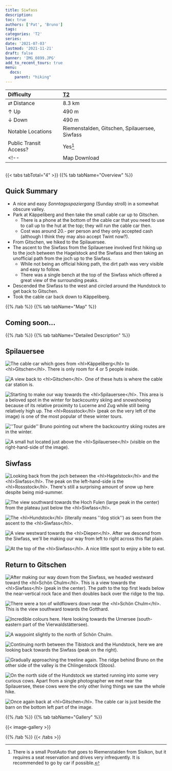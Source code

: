 ```yaml
---
title: Siwfass
description: 
toc: true
authors: ['Pat', 'Bruno']
tags:
categories: 'T2'
series:
date: '2021-07-03'
lastmod: '2021-11-21'
draft: false
banner: 'IMG_0899.JPG'
add_to_recent_tours: true
menu:
  docs:
    parent: "hiking"
---
```

<link href="../../../style.css" rel="stylesheet"></link>

| Difficulty | [T2](../overview/#wanderskala) |
| :--- | :--- |
| &#8644; Distance | 8.3 km |
| &#8593; Up | 490 m |
| &#8595; Down | 490 m |
| Notable Locations | Riemenstalden, Gitschen, Spilauersee, Siwfass |
| Public Transit Access? | Yes[^1] |
<!-- | Map Download | [PDF](.pdf), [GPX](.gpx) | -->

<p align="center">
  <img src="IMG_0899.JPG" alt="" class="landscape">
</p>

{{< tabs tabTotal="4" >}}
{{% tab tabName="Overview" %}}

## Quick Summary

- A nice and easy _Sonntagsspaziergang_ (Sunday stroll) in a somewhat obscure valley.
- Park at <hl>Käppeliberg</hl> and then take the small cable car up to <hl>Gitschen</hl>.
  - There is a phone at the bottom of the cable car that you need to use to call up to the hut at the top; they will run the cable car then.
  - Cost was around 20.- per person and they only accepted cash (although I think they may also accept Twint now?).
- From Gitschen, we hiked to the <hl>Spilauersee</hl>.
- The ascent to the <hl>Siwfass</hl> from the <hl>Spilauersee</hl> involved first hiking up to the joch between the Hagelstock and the Siwfass and then taking an unofficial path from the joch up to the <hl>Siwfass</hl>.
  - While not being an official hiking path, the dirt path was very visible and easy to follow.
  - There was a single bench at the top of the <hl>Siwfass</hl> which offered a great view of the surrounding peaks.
- Descended the Siwfass to the west and circled around the Hundstock to get back to <hl>Gitschen</hl>.
- Took the cable car back down to <hl>Käppeliberg</hl>.

{{% /tab %}}
{{% tab tabName="Map" %}}

## Coming soon...

{{% /tab %}}
{{% tab tabName="Detailed Description" %}}

## Spilauersee

![](IMG_0958.JPG "The cable car which goes from <hl>Käppeliberg</hl> to <hl>Gitschen</hl>.  There is only room for 4 or 5 people inside.")

![](IMG_0796.JPG "A view back to <hl>Gitschen</hl>.  One of these huts is where the cable car station is.")

![](IMG_0799.JPG "Starting to make our way towards the <hl>Spilauersee</hl>.  This area is a beloved spot in the winter for backcountry skiing and snowshoeing because of its relative proximity to Lucerne and Zug while still being relatively high up.  The <hl>Rossstock</hl> (peak on the very left of the image) is one of the most popular of these winter tours.")

![](IMG_0804.JPG "''Tour guide'' Bruno pointing out where the backcountry skiing routes are in the winter.")

![](IMG_0828.JPG "A small hut located just above the <hl>Spilauersee</hl> (visible on the right-hand-side of the image).")


## Siwfass

![](IMG_0871.JPG "Looking back from the joch between the <hl>Hagelstock</hl> and the <hl>Siwfass</hl>.  The peak on the left-hand-side is the <hl>Rossstock</hl>.  There's still a surprising amount of snow up here despite being mid-summer.")

![](IMG_0866.JPG "The view southward towards the Hoch Fulen (large peak in the center) from the plateau just below the <hl>Siwfass</hl>.")

![](IMG_0882.JPG "The <hl>Hundstock</hl> (literally means ''dog stick'') as seen from the ascent to the <hl>Siwfass</hl>.")

![](IMG_0885.JPG "A view westward towards the <hl>Diepen</hl>.  After we descend from the Siwfass, we'll be making our way from left to right across this flat plain.")

![](IMG_0892.JPG "At the top of the <hl>Siwfass</hl>.  A nice little spot to enjoy a bite to eat.")


## Return to Gitschen

![](IMG_0897.JPG "After making our way down from the Siwfass, we headed westward toward the <hl>Schön Chulm</hl>.  This is a view towards the <hl>Siwfass</hl> (peak in the center).  The path to the top first leads below the near-vertical rock face and then doubles back over the ridge to the top.")

![](IMG_0899.JPG "There were a ton of wildflowers down near the <hl>Schön Chulm</hl>.  This is the view southward towards the Gotthard.")

![](IMG_0920.JPG "Incredible colours here.  Here looking towards the Urnersee (south-eastern part of the Vierwaldstättersee).")

![](IMG_0928.JPG "A waypoint slightly to the north of Schön Chulm.")

![](IMG_0932.JPG "Continuing north between the Tibistock and the Hundstock, here we are looking back towards the Siwfass (peak on the right).")

![](IMG_0942.JPG "Gradually approaching the treeline again.  The ridge behind Bruno on the other side of the valley is the Chlingenstock (Stoos).")

![](IMG_0953.JPG "On the north side of the Hundstock we started running into some very curious cows.  Apart from a single photographer we met near the Spilauersee, these cows were the only other living things we saw the whole hike.")

![](IMG_0955.JPG "Once again back at <hl>Gitschen</hl>.  The cable car is just beside the barn on the bottom left part of the image.")


{{% /tab %}}
{{% tab tabName="Gallery" %}}

{{< image-gallery >}}

{{% /tab %}}
{{< /tabs >}}


[^1]: There is a small PostAuto that goes to Riemenstalden from Sisikon, but it requires a seat reservation and drives very infrequently.  It is recommended to go by car if possible.